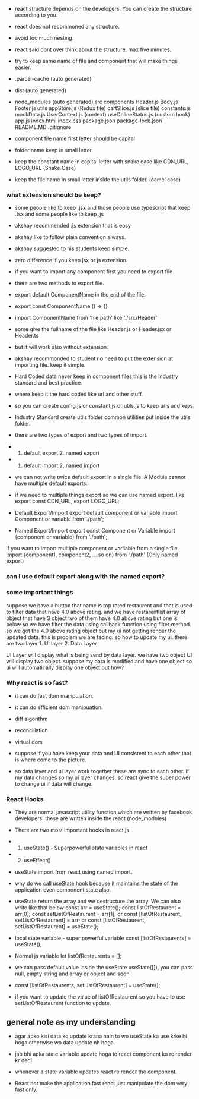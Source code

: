 - react structure depends on the developers. You can create the structure according to you.
- react does not recommoned any structure.
- avoid too much nesting.
- react said dont over think about the structure. max five minutes.
- try to keep same name of file and component that will make things easier.
- .parcel-cache (auto generated)
- dist (auto generated)
- node_modules (auto generated)
src
    components
        Header.js
        Body.js
        Footer.js
    utils
        appStore.js (Redux file)
        cartSlice.js (slice file)
        constants.js
        mockData.js
        UserContext.js (context)
        useOnlineStatus.js (custom hook)
    app.js
index.html
index.css
package.json
package-lock.json
README.MD
.gitignore

- component file name first letter should be capital
- folder name keep in small letter.
- keep the constant name in capital letter with snake case like CDN_URL, LOGO_URL (Snake Case)
- keep the file name in small letter inside the utils folder. (camel case)


### what extension should be keep?
- some people like to keep .jsx and those people use typescript that keep .tsx and some people like to keep .js
- akshay recommended .js extension that is easy.
- akshay like to follow plain convention always.
- akshay suggested to his students keep simple.
- zero difference if you keep jsx or js extension.

- if you want to import any component first you need to export file.
- there are two methods to export file.
- export default ComponentName in the end of the file.
- export const ComponentName () => {}
- import ComponentName from 'file path' like './src/Header'

- some give the fullname of the file like Header.js or Header.jsx or Header.ts
- but it will work also without extension.
- akshay recommonded to student no need to put the extension at importing file. keep it simple.

- Hard Coded data never keep in component files this is the industry standard and best practice.
- where keep it the hard coded like url and other stuff.
- so you can create config.js or constant.js or utils.js to keep urls and keys
- Industry Standard create utils folder common utilities put inside the utils folder.

- there are two types of export and two types of import.
- 1. default export 2. named export
- 1. default import 2, named import
- we can not write twice default export in a single file. A Module cannot have multiple default exports. 
- if we need to multiple things export so we can use named export. like export const CDN_URL, export LOGO_URL;

- Default Export/Import
export default component or variable 
import Component or variable from './path';

- Named Export/Import
export const Component or Variable
import {component or variable} from './path';

if you want to import multiple component or varilable from a single file.
import {component1, component2, ....so on} from './path' (Only named export)

### can I use default export along with the named export?


### some important things
suppose we have a button that name is top rated restaurent and that is used to filter data that have 4.0 above rating.  and we have restarentlist array of object that have 3 object two of them  have 4.0 above rating but one is below so we have filter the data using callback function using filter method. so we got the 4.0 above rating object but my ui not getting render the updated data. this is problem we are facing. so how to update my ui.
there are two layer 1. UI layer 2. Data Layer

UI Layer will display what is being send by data layer.
we have two object UI will display two object. suppose my data is modified and have one object so ui will automatically display one object but how?

### Why react is so fast?
- it can do fast dom manipulation.
- it can do efficient dom manipuation.
-  diff algorithm
- reconciliation
- virtual dom

- suppose if you have keep your data and UI consistent to each other that is where come to the picture.
- so data layer and ui layer work together these are sync to each other. if my data changes so my ui layer changes.
so react give the super power to change ui if data will change.

### React Hooks
- They are normal javascript utility function which are written by facebook developers. these are written inside the react (node_modules)
- There are two most important hooks in react js
- 1. useState() - Superpowerful state variables in react
- 2. useEffect() 

- useState import from react using named import.
- why do we call useState hook because it maintains the state of the application even component state also.
- useState return the array and we destructure the array.
We can also write like that below
const arr = useState();
const listOfRestaurent = arr[0];
const setListOfRestaurent = arr[1];
or const [listOfRestaurent, setListOfRestaurent] = arr;
or const [listOfRestaurent, setListOfRestaurent] = useState();

- local state variable  - super powerful variable
const [listOfRestaurents] = useState();

- Normal js variable
let listOfRestaurents = [];

- we can pass default value inside the useState  useState([]), you can pass null, empty string and array or object and soon.

- const [listOfRestaurents, setListOfRestaurent] = useState();
- if you want to update the value of listOfRestaurent so you have to use setListOfRestaurent function to update.

## general note as my understanding
- agar apko kisi data ko update krana hain to wo useState ka use krke hi hoga otherwise wo data update nh hoga.

- jab bhi apka state variable update hoga to react component ko re render kr degi.

- whenever a state variable updates react re render the component.
- React not make the application fast react just manipulate the dom very fast only.